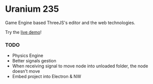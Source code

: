 # Uranium 235
Game Engine based ThreeJS's editor and the web technologies.

Try the [live demo](http://uranium-235.com)!

### TODO
 - Physics Engine
 - Better signals gestion
 - When receiving signal to move node into unloaded folder, the node doesn't move
 - Embed project into Electron & NW
